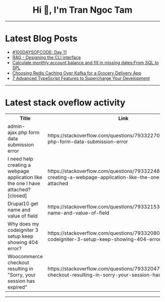 <h1 align="center">Hi 👋, I'm Tran Ngoc Tam</h1>

---

# Latest Blog Posts 
<!-- BLOG-POST-LIST:START -->
- [#100DAYSOFCODE: Day 11](https://dev.to/isaiahhtml/100daysofcode-day-11-3h7)
- [RAG - Designing the CLI interface](https://dev.to/this-is-learning/rag-designing-the-cli-interface-17g5)
- [Calculate monthly account balance and fill in missing dates:From SQL to SPL](https://dev.to/esproc_spl/calculate-monthly-account-balance-and-fill-in-missing-datesfrom-sql-to-spl-147f)
- [Choosing Redis Caching Over Kafka for a Grocery Delivery App](https://dev.to/divyanshulohani/choosing-redis-caching-over-kafka-for-a-grocery-delivery-app-272g)
- [7 Advanced TypeScript Features to Supercharge Your Development](https://dev.to/aaravjoshi/7-advanced-typescript-features-to-supercharge-your-development-5436)
<!-- BLOG-POST-LIST:END -->

---

# Latest stack oveflow activity
<table>
  <tr><th>Title</th><th>Link</th></tr>
  <!-- STACKOVERFLOW:START --><tr><td>admin-ajax.php form data submission error</td><td>https://stackoverflow.com/questions/79332270/admin-ajax-php-form-data-submission-error</td></tr><tr><td>I need help creating a webpage application like the one I have attached? [closed]</td><td>https://stackoverflow.com/questions/79332248/i-need-help-creating-a-webpage-application-like-the-one-i-have-attached</td></tr><tr><td>Drupal10 get name and value of field</td><td>https://stackoverflow.com/questions/79332153/drupal10-get-name-and-value-of-field</td></tr><tr><td>Why does my codeigniter 3 setup keep showing 404 error?</td><td>https://stackoverflow.com/questions/79332080/why-does-my-codeigniter-3-setup-keep-showing-404-error</td></tr><tr><td>Woocommerce checkout resulting in &quot;Sorry, your session has expired&quot;</td><td>https://stackoverflow.com/questions/79332047/woocommerce-checkout-resulting-in-sorry-your-session-has-expired</td></tr><!-- STACKOVERFLOW:END -->
</table>

---


